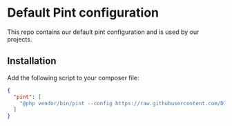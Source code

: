 # Default Pint configuration

This repo contains our default pint configuration and is used by our projects.

## Installation

Add the following script to your composer file:

```json
{
  "pint": [
    "@php vendor/bin/pint --config https://raw.githubusercontent.com/DIJ-digital/pint-config/main/pint.json"
  ]
}
```
